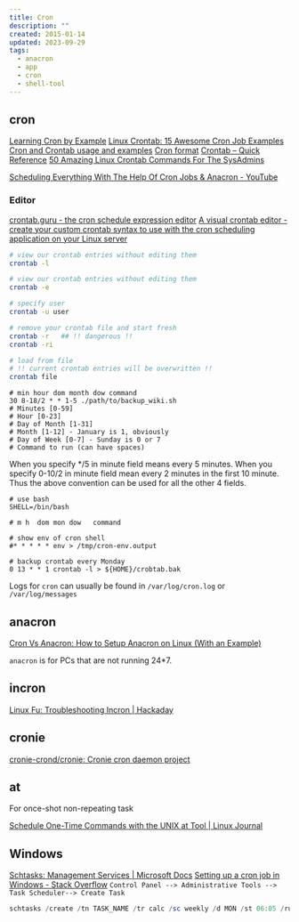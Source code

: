 ```yaml
---
title: Cron
description: ""
created: 2015-01-14
updated: 2023-09-29
tags:
  - anacron
  - app
  - cron
  - shell-tool
---
```


## cron

[Learning Cron by Example](http://www.marksanborn.net/linux/learning-cron-by-example/)
[Linux Crontab: 15 Awesome Cron Job Examples](http://www.thegeekstuff.com/2009/06/15-practical-crontab-examples/)
[Cron and Crontab usage and examples](https://www.pantz.org/software/cron/croninfo.html)
[Cron format](http://www.nncron.ru/help/EN/working/cron-format.htm)
[Crontab – Quick Reference](http://www.adminschoice.com/crontab-quick-reference)
[50 Amazing Linux Crontab Commands For The SysAdmins](https://www.ubuntupit.com/amazing-linux-crontab-commands-for-the-sysadmins/)

[Scheduling Everything With The Help Of Cron Jobs & Anacron - YouTube](https://www.youtube.com/watch?v=6ZXcQNWRBvs)

### Editor

[crontab.guru - the cron schedule expression editor](https://crontab.guru/#0_2_2-31_*_THU)
[A visual crontab editor - create your custom crontab syntax to use with the cron scheduling application on your Linux server](http://www.corntab.com/pages/crontab-gui)

```sh
# view our crontab entries without editing them
crontab -l

# view our crontab entries without editing them
crontab -e

# specify user
crontab -u user

# remove your crontab file and start fresh
crontab -r   ## !! dangerous !!
crontab -ri

# load from file
# !! current crontab entries will be overwritten !!
crontab file
```

```
# min hour dom month dow command
30 8-18/2 * * 1-5 ./path/to/backup_wiki.sh
# Minutes [0-59]
# Hour [0-23]
# Day of Month [1-31]
# Month [1-12] - January is 1, obviously
# Day of Week [0-7] - Sunday is 0 or 7
# Command to run (can have spaces)
```

When you specify \*/5 in minute field means every 5 minutes.
When you specify 0-10/2 in minute field mean every 2 minutes in the first 10 minute.
Thus the above convention can be used for all the other 4 fields.

```
# use bash
SHELL=/bin/bash

# m h  dom mon dow   command

# show env of cron shell
#* * * * * env > /tmp/cron-env.output

# backup crontab every Monday
0 13 * * 1 crontab -l > ${HOME}/crobtab.bak
```

Logs for `cron` can usually be found in `/var/log/cron.log` or `/var/log/messages`

## anacron

[Cron Vs Anacron: How to Setup Anacron on Linux (With an Example)](http://www.thegeekstuff.com/2011/05/anacron-examples/)

`anacron` is for PCs that are not running 24\*7.

## incron

[Linux Fu: Troubleshooting Incron | Hackaday](https://hackaday.com/2020/10/28/linux-fu-troubleshooting-incron/)

## cronie

[cronie-crond/cronie: Cronie cron daemon project](https://github.com/cronie-crond/cronie)

## at

For once-shot non-repeating task

[Schedule One-Time Commands with the UNIX at Tool | Linux Journal](https://www.linuxjournal.com/content/schedule-one-time-commands-unix-tool)

## Windows

[Schtasks: Management Services | Microsoft Docs](<https://docs.microsoft.com/en-us/previous-versions/orphan-topics/ws.10/cc772785(v=ws.10)>)
[Setting up a cron job in Windows - Stack Overflow](https://stackoverflow.com/questions/7195503/setting-up-a-cron-job-in-windows)
`Control Panel --> Administrative Tools --> Task Scheduler--> Create Task`

```powershell
schtasks /create /tn TASK_NAME /tr calc /sc weekly /d MON /st 06:05 /ru "System"
```
